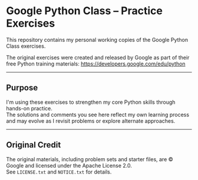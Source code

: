 # Google Python Class – Practice Exercises

This repository contains my personal working copies of the Google Python Class exercises.

The original exercises were created and released by Google as part of their free Python training materials:
https://developers.google.com/edu/python

---

## Purpose

I'm using these exercises to strengthen my core Python skills through hands-on practice.  
The solutions and comments you see here reflect my own learning process and may evolve as I revisit problems or explore alternate approaches.

---

## Original Credit

The original materials, including problem sets and starter files, are © Google and licensed under the Apache License 2.0.  
See `LICENSE.txt` and `NOTICE.txt` for details.
